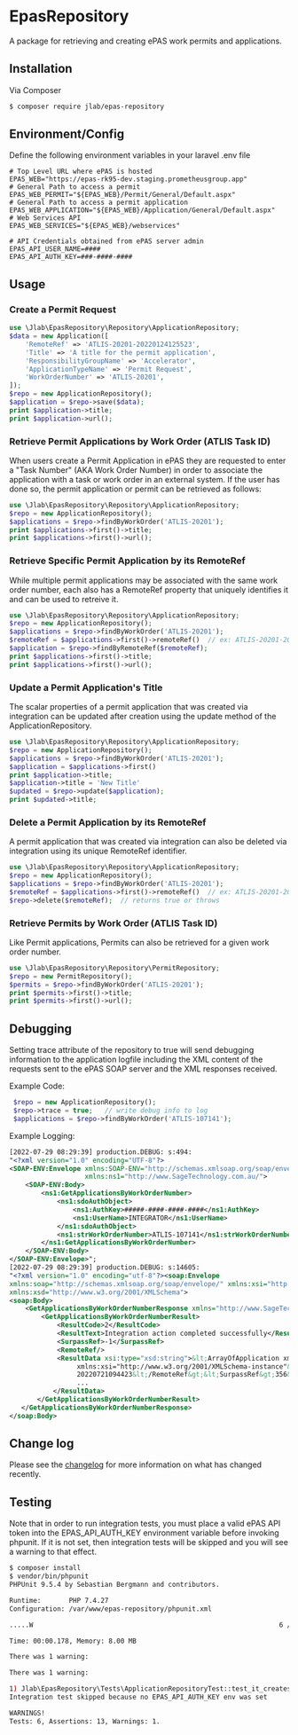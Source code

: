 # EpasRepository

A package for retrieving and creating ePAS work permits and applications.

## Installation

Via Composer

``` bash
$ composer require jlab/epas-repository
```

## Environment/Config

Define the following environment variables in your laravel .env file

```
# Top Level URL where ePAS is hosted 
EPAS_WEB="https://epas-rk95-dev.staging.prometheusgroup.app"
# General Path to access a permit
EPAS_WEB_PERMIT="${EPAS_WEB}/Permit/General/Default.aspx"
# General Path to access a permit application
EPAS_WEB_APPLICATION="${EPAS_WEB}/Application/General/Default.aspx"
# Web Services API 
EPAS_WEB_SERVICES="${EPAS_WEB}/webservices"

# API Credentials obtained from ePAS server admin
EPAS_API_USER_NAME=####
EPAS_API_AUTH_KEY=###-####-####
```

## Usage


### Create a Permit Request
```php
use \Jlab\EpasRepository\Repository\ApplicationRepository;
$data = new Application([
    'RemoteRef' => 'ATLIS-20201-20220124125523',
    'Title' => 'A title for the permit application',
    'ResponsibilityGroupName' => 'Accelerator',
    'ApplicationTypeName' => 'Permit Request',
    'WorkOrderNumber' => 'ATLIS-20201',
]);
$repo = new ApplicationRepository();
$application = $repo->save($data);
print $application->title;
print $application->url();
```


### Retrieve Permit Applications by Work Order (ATLIS Task ID)

When users create a Permit Application in ePAS they are requested to enter a "Task Number" (AKA Work Order Number) in order to associate the application with a task or work order in an external system.  If the user has done so, the permit application or permit can be retrieved as follows:

```php
use \Jlab\EpasRepository\Repository\ApplicationRepository;
$repo = new ApplicationRepository();
$applications = $repo->findByWorkOrder('ATLIS-20201');
print $applications->first()->title;
print $applications->first()->url();
```

### Retrieve Specific Permit Application by its RemoteRef
While multiple permit applications may be associated with the same work order number, each also has a RemoteRef property that uniquely identifies it and can be used to retreive it.
```php
use \Jlab\EpasRepository\Repository\ApplicationRepository;
$repo = new ApplicationRepository();
$applications = $repo->findByWorkOrder('ATLIS-20201');
$remoteRef = $applications->first()->remoteRef()  // ex: ATLIS-20201-20220124125523
$application = $repo->findByRemoteRef($remoteRef);
print $applications->first()->title;
print $applications->first()->url();
```

### Update a Permit Application's Title
The scalar properties of a permit application that was created via integration can be updated after creation using the update method of the ApplicationRepository.

```php
use \Jlab\EpasRepository\Repository\ApplicationRepository;
$repo = new ApplicationRepository();
$applications = $repo->findByWorkOrder('ATLIS-20201');
$application = $applications->first()
print $application->title;
$application->title = 'New Title'
$updated = $repo->update($application);
print $updated->title;
```

### Delete a Permit Application by its RemoteRef
A permit application that was created via integration can also be deleted via integration using its unique RemoteRef identifier.
```php
use \Jlab\EpasRepository\Repository\ApplicationRepository;
$repo = new ApplicationRepository();
$applications = $repo->findByWorkOrder('ATLIS-20201');
$remoteRef = $applications->first()->remoteRef()  // ex: ATLIS-20201-20220124125523
$repo->delete($remoteRef);  // returns true or throws
```

### Retrieve Permits by Work Order (ATLIS Task ID)
Like Permit applications, Permits can also be retrieved for a given work order number.
```php
use \Jlab\EpasRepository\Repository\PermitRepository;
$repo = new PermitRepository();
$permits = $repo->findByWorkOrder('ATLIS-20201');
print $permits->first()->title;
print $permits->first()->url();
```

## Debugging

Setting trace attribute of the repository to true will send debugging information to the application logfile
including the XML content of the requests sent to the ePAS SOAP server and the XML responses received.

Example Code:

```php
 $repo = new ApplicationRepository();
 $repo->trace = true;   // write debug info to log
 $applications = $repo->findByWorkOrder('ATLIS-107141');
```

Example Logging:

```xml
[2022-07-29 08:29:39] production.DEBUG: s:494:
"<?xml version="1.0" encoding="UTF-8"?>
<SOAP-ENV:Envelope xmlns:SOAP-ENV="http://schemas.xmlsoap.org/soap/envelope/"
                   xmlns:ns1="http://www.SageTechnology.com.au/">
    <SOAP-ENV:Body>
        <ns1:GetApplicationsByWorkOrderNumber>
            <ns1:sdoAuthObject>
                <ns1:AuthKey>#####-####-####-####</ns1:AuthKey>
                <ns1:UserName>INTEGRATOR</ns1:UserName>
            </ns1:sdoAuthObject>
            <ns1:strWorkOrderNumber>ATLIS-107141</ns1:strWorkOrderNumber>
        </ns1:GetApplicationsByWorkOrderNumber>
    </SOAP-ENV:Body>
</SOAP-ENV:Envelope>";
[2022-07-29 08:29:39] production.DEBUG: s:14605:
"<?xml version="1.0" encoding="utf-8"?><soap:Envelope
xmlns:soap="http://schemas.xmlsoap.org/soap/envelope/" xmlns:xsi="http://www.w3.org/2001/XMLSchema-instance"
xmlns:xsd="http://www.w3.org/2001/XMLSchema">
<soap:Body>
    <GetApplicationsByWorkOrderNumberResponse xmlns="http://www.SageTechnology.com.au/">
        <GetApplicationsByWorkOrderNumberResult>
            <ResultCode>2</ResultCode>
            <ResultText>Integration action completed successfully</ResultText>
            <SurpassRef>-1</SurpassRef>
            <RemoteRef/>
            <ResultData xsi:type="xsd:string">&lt;ArrayOfApplication xmlns:xsd="http://www.w3.org/2001/XMLSchema"
                 xmlns:xsi="http://www.w3.org/2001/XMLSchema-instance"&gt;&lt;Application&gt;&lt;RemoteRef&gt;ATLIS-107141-
                 20220721094423&lt;/RemoteRef&gt;&lt;SurpassRef&gt;356&lt;/SurpassRef&gt;&lt;CreatedByRemoteRef
                 ...
           </ResultData>
       </GetApplicationsByWorkOrderNumberResult>
   </GetApplicationsByWorkOrderNumberResponse>
</soap:Body>
```




## Change log

Please see the [changelog](changelog.md) for more information on what has changed recently.

## Testing

Note that in order to run integration tests, you must place a valid ePAS API token into the EPAS_API_AUTH_KEY environment variable before invoking phpunit.
If it is not set, then integration tests will be skipped and you will see a warning to that effect.
``` bash
$ composer install
$ vendor/bin/phpunit 
PHPUnit 9.5.4 by Sebastian Bergmann and contributors.

Runtime:       PHP 7.4.27
Configuration: /var/www/epas-repository/phpunit.xml

.....W                                                              6 / 6 (100%)

Time: 00:00.178, Memory: 8.00 MB

There was 1 warning:

There was 1 warning:

1) Jlab\EpasRepository\Tests\ApplicationRepositoryTest::test_it_creates_a_remote_permit_application
Integration test skipped because no EPAS_API_AUTH_KEY env was set

WARNINGS!
Tests: 6, Assertions: 13, Warnings: 1.

```

